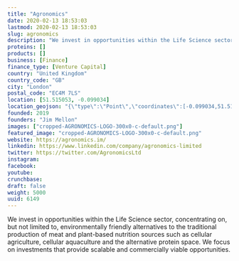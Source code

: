 ```yaml
---
title: "Agronomics"
date: 2020-02-13 18:53:03
lastmod: 2020-02-13 18:53:03
slug: agronomics
description: "We invest in opportunities within the Life Science sector, concentrating on, but not limited to, environmentally friendly alternatives to the traditional production of meat and plant-based nutrition sources such as cellular agriculture, cellular aquaculture and the alternative protein space. We focus on investments that provide scalable and commercially viable opportunities."
proteins: []
products: []
business: [Finance]
finance_type: [Venture Capital]
country: "United Kingdom"
country_code: "GB"
city: "London"
postal_code: "EC4M 7LS"
location: [51.515053, -0.099034]
location_geojson: "{\"type\":\"Point\",\"coordinates\":[-0.099034,51.515053]}"
founded: 2019
founders: "Jim Mellon"
images: ["cropped-AGRONOMICS-LOGO-300x0-c-default.png"]
featured_image: "cropped-AGRONOMICS-LOGO-300x0-c-default.png"
website: https://agronomics.im/
linkedin: https://www.linkedin.com/company/agronomics-limited
twitter: https://twitter.com/AgronomicsLtd
instagram: 
facebook: 
youtube: 
crunchbase: 
draft: false
weight: 5000
uuid: 6149
---
```

We invest in opportunities within the Life Science sector, concentrating on, but not limited to, environmentally friendly alternatives to the traditional production of meat and plant-based nutrition sources such as cellular agriculture, cellular aquaculture and the alternative protein space. We focus on investments that provide scalable and commercially viable opportunities.

